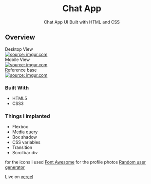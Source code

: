<!-- Please update value in the {}  -->

<h1 align="center">Chat App</h1>

<div align="center">
   Chat App UI Built with HTML and CSS
</div>



<!-- OVERVIEW -->

## Overview

<div>
Desktop View <br>
<a href="https://imgur.com/6DrIbOf"><img src="https://imgur.com/6DrIbOf.jpg" title="source: imgur.com" /></a>
</div>

<div>
Mobile View <br>
<a href="https://imgur.com/4Eccmb3"><img src="https://i.imgur.com/4Eccmb3.jpg" title="source: imgur.com" /></a>
</div>
<div>
Reference base <br>
<a href="https://imgur.com/JLkAzSD"><img src="https://imgur.com/JLkAzSD.jpg" title="source: imgur.com" /></a>
</div>



### Built With

- HTML5
- CSS3

### Things I implanted 

- Flexbox
- Media query
- Box shadow
- CSS variables
- Transition
- Scrollbar div

for the icons i used [Font Awesome](https://fontawesome.com/)
for the profile photos [Random user generator](https://randomuser.me/)

Live on [vercel](https://chat-app-taupe-iota.vercel.app/)

